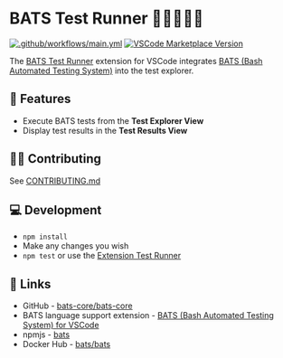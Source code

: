 # BATS Test Runner 🦇🦇🧪🏃‍♂️

[![.github/workflows/main.yml](https://github.com/kenherring/bats-test-runner/actions/workflows/main.yml/badge.svg)](https://github.com/kenherring/bats-test-runner/actions/workflows/main.yml)
[![VSCode Marketplace Version](https://img.shields.io/visual-studio-marketplace/v/kherring.bats-test-runner?include_prereleases&logo=visual%20studio%20code&logoColor=blue&color=blue)](https://marketplace.visualstudio.com/items?itemName=kherring.bats-test-runner)

The [BATS Test Runner](https://github.com/kenherring/bats-test-runner/) extension for VSCode integrates [BATS (Bash Automated Testing System)](https://github.com/bats-core/bats-core) into the test explorer.

## 🌴 Features

* Execute BATS tests from the **Test Explorer View**
* Display test results in the **Test Results View**

## 👷‍♂️ Contributing

See [CONTRIBUTING.md](.github/CONTRIBUTING.md)

## 💻 Development

* `npm install`
* Make any changes you wish
* `npm test` or use the [Extension Test Runner](https://marketplace.visualstudio.com/items?itemName=ms-vscode.extension-test-runner)

## 🔗 Links

* GitHub - [bats-core/bats-core](https://github.com/bats-core/bats-core)
* BATS language support extension - [BATS (Bash Automated Testing System) for VSCode](https://marketplace.visualstudio.com/items?itemName=jetmartin.bats)
* npmjs - [bats](https://www.npmjs.com/package/bats)
* Docker Hub - [bats/bats](https://github.com/bats-core/bats-core)
